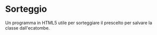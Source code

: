 # Sorteggio
Un programma in HTML5 utile per sorteggiare il prescelto per salvare la classe dall'ecatombe.
